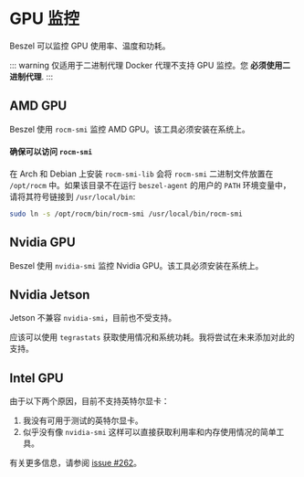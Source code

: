 # GPU 监控

Beszel 可以监控 GPU 使用率、温度和功耗。

::: warning
仅适用于二进制代理
Docker 代理不支持 GPU 监控。您 **必须使用二进制代理**.
:::

## AMD GPU

Beszel 使用 `rocm-smi` 监控 AMD GPU。该工具必须安装在系统上。

#### 确保可以访问 `rocm-smi`

在 Arch 和 Debian 上安装 `rocm-smi-lib` 会将 `rocm-smi` 二进制文件放置在 `/opt/rocm` 中。如果该目录不在运行 `beszel-agent` 的用户的 `PATH` 环境变量中，请将其符号链接到 `/usr/local/bin`:

```bash
sudo ln -s /opt/rocm/bin/rocm-smi /usr/local/bin/rocm-smi
```

## Nvidia GPU

Beszel 使用 `nvidia-smi` 监控 Nvidia GPU。该工具必须安装在系统上。

## Nvidia Jetson

Jetson 不兼容 `nvidia-smi`，目前也不受支持。

应该可以使用 `tegrastats` 获取使用情况和系统功耗。我将尝试在未来添加对此的支持。

## Intel GPU

由于以下两个原因，目前不支持英特尔显卡：

1. 我没有可用于测试的英特尔显卡。
2. 似乎没有像 `nvidia-smi` 这样可以直接获取利用率和内存使用情况的简单工具。

有关更多信息，请参阅 [issue #262](https://github.com/henrygd/beszel/issues/262)。
